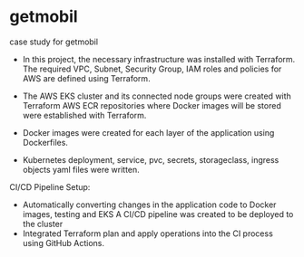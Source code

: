 # getmobil
case study for getmobil

- In this project, the necessary infrastructure was installed with Terraform. The required VPC, Subnet, Security Group, IAM roles and policies for AWS are defined using Terraform. 

- The AWS EKS cluster and its connected node groups were created with Terraform
AWS ECR repositories where Docker images will be stored were established with Terraform.

- Docker images were created for each layer of the application using Dockerfiles.

- Kubernetes deployment, service, pvc, secrets, storageclass, ingress objects yaml files were written.

CI/CD Pipeline Setup:
- Automatically converting changes in the application code to Docker images, testing and EKS
A CI/CD pipeline was created to be deployed to the cluster
- Integrated Terraform plan and apply operations into the CI process using GitHub Actions.